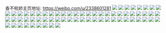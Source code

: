 香不啦娇主页地址: https://weibo.com/u/2338601281 
![](https://wx4.sinaimg.cn/mw2000/8b643941ly1h92knak4v5j20n01dsagh.jpg) 
![](https://wx4.sinaimg.cn/mw2000/8b643941ly1h8xzbpdcx0j20n01ds1kx.jpg) 
![](https://wx4.sinaimg.cn/mw2000/8b643941ly1h8xzcbijkaj20n01dse7w.jpg) 
![](https://wx4.sinaimg.cn/mw2000/8b643941ly1h8xzczk3hwj20n01ds1kx.jpg) 
![](https://wx4.sinaimg.cn/mw2000/8b643941ly1h89s1ilxifj21401z4ts2.jpg) 
![](https://wx4.sinaimg.cn/mw2000/8b643941ly1h89s2i0ee8j21401z4at6.jpg) 
![](https://wx4.sinaimg.cn/mw2000/8b643941ly1h85imk5irvj20u01407bm.jpg) 
![](https://wx4.sinaimg.cn/mw2000/8b643941ly1h7wxqvrv9nj20u01hc12q.jpg) 
![](https://wx4.sinaimg.cn/mw2000/8b643941ly1h7bwsdh8m5j21tf2tohdt.jpg) 
![](https://wx4.sinaimg.cn/mw2000/8b643941ly1h7bwsdyxloj216o1kwtvy.jpg) 
![](https://wx4.sinaimg.cn/mw2000/8b643941ly1h7bwsd2bnbj20n01ds4qp.jpg) 
![](https://wx4.sinaimg.cn/mw2000/8b643941ly1h7bwshmkvhj20n01dsqrw.jpg) 
![](https://wx4.sinaimg.cn/mw2000/8b643941ly1h79vquvm13j210y1tqnet.jpg) 
![](https://wx4.sinaimg.cn/mw2000/8b643941ly1h79vqw8p4ej216o1kw4qp.jpg) 
![](https://wx4.sinaimg.cn/mw2000/8b643941ly1h785bnyfmvj21sc2dshdt.jpg) 
![](https://wx4.sinaimg.cn/mw2000/8b643941ly1h751dd1m2yj22c03407wi.jpg) 
![](https://wx4.sinaimg.cn/mw2000/8b643941ly1h751ci3n4jj22c0340hdu.jpg) 
![](https://wx4.sinaimg.cn/mw2000/8b643941ly1h751ddro70j22c0340b2a.jpg) 
![](https://wx4.sinaimg.cn/mw2000/8b643941ly1h751crrsa7j22c0340he0.jpg) 
![](https://wx4.sinaimg.cn/mw2000/8b643941ly1h751dwg5k8j22c0340hdu.jpg) 
![](https://wx4.sinaimg.cn/mw2000/8b643941ly1h751dvjestj22c0340b2a.jpg) 
![](https://wx4.sinaimg.cn/mw2000/8b643941ly1h70k1sf6rfj20dz1180vt.jpg) 
![](https://wx4.sinaimg.cn/mw2000/8b643941ly1h6x9s35280j20n01dsb29.jpg) 
![](https://wx4.sinaimg.cn/mw2000/8b643941ly1h6sgtl7u63j21wt2c0npd.jpg) 
![](https://wx4.sinaimg.cn/mw2000/8b643941ly1h6sgtn2wx1j21sc2dsqv5.jpg) 
![](https://wx4.sinaimg.cn/mw2000/8b643941ly1h6sgtpxt1cj22w827znpg.jpg) 
![](https://wx4.sinaimg.cn/mw2000/8b643941ly1h6r9v98g0gj22dc35skjl.jpg) 
![](https://wx4.sinaimg.cn/mw2000/8b643941ly1h6i4vbft65j20u01hctay.jpg) 
![](https://wx4.sinaimg.cn/mw2000/8b643941ly1h6ebhaeepyj21sc2dskjl.jpg) 
![](https://wx4.sinaimg.cn/mw2000/8b643941ly1h6c5pseofrj21sc2dsnpd.jpg) 
![](https://wx4.sinaimg.cn/mw2000/8b643941ly1h5yjqfn5ifj20rf1cq48z.jpg) 
![](https://wx4.sinaimg.cn/mw2000/8b643941ly1h5v1n4w5s0j21sc2dse81.jpg) 
![](https://wx4.sinaimg.cn/mw2000/8b643941ly1h5rm4rk2aoj224z35i4qr.jpg) 
![](https://wx4.sinaimg.cn/mw2000/8b643941ly1h5rm4nh27cj21ur2s57wj.jpg) 
![](https://wx4.sinaimg.cn/mw2000/8b643941ly1h5rm4w6q9oj223u35su0y.jpg) 
![](https://wx4.sinaimg.cn/mw2000/8b643941ly1h5rm4jfbc7j223u35snpe.jpg) 
![](https://wx4.sinaimg.cn/mw2000/8b643941ly1h5qe6uzxrgj22802yohdu.jpg) 
![](https://wx4.sinaimg.cn/mw2000/8b643941ly1h5qe6woroxj22802yohdu.jpg) 
![](https://wx4.sinaimg.cn/mw2000/8b643941ly1h5pmytfmpmj20w616wk2u.jpg) 
![](https://wx4.sinaimg.cn/mw2000/8b643941ly1h5oy4t454mj20n01dsgs3.jpg) 
![](https://wx4.sinaimg.cn/mw2000/8b643941ly1h5oonoksrbj20ta1g3496.jpg) 
![](https://wx4.sinaimg.cn/mw2000/8b643941ly1h5mxmjq274j22c0340e82.jpg) 
![](https://wx4.sinaimg.cn/mw2000/8b643941ly1h5mxmh3vrqj22c0340e82.jpg) 
![](https://wx4.sinaimg.cn/mw2000/8b643941ly1h5mxmim30vj22c03404qq.jpg) 
![](https://wx4.sinaimg.cn/mw2000/8b643941ly1h5ljcl07npj21sc2dsb29.jpg) 
![](https://wx4.sinaimg.cn/mw2000/8b643941ly1h5ljclw3f2j22c0340npd.jpg) 
![](https://wx4.sinaimg.cn/mw2000/8b643941ly1h5hs7y9tg2j21sc2dshdt.jpg) 
![](https://wx4.sinaimg.cn/mw2000/8b643941ly1h5hpwhwx3mj20u01hctkm.jpg) 
![](https://wx4.sinaimg.cn/mw2000/8b643941ly1h5hpwiatkvj21hc0u0gxb.jpg) 
![](https://wx4.sinaimg.cn/mw2000/8b643941ly1h5fybsum7gj20sg97ynpf.jpg) 
![](https://wx4.sinaimg.cn/mw2000/8b643941ly1h5eouwt6uxj20n01ds0wi.jpg) 
![](https://wx4.sinaimg.cn/mw2000/8b643941ly1h5d22fvjo7j20u01hck28.jpg) 
![](https://wx4.sinaimg.cn/mw2000/8b643941ly1h5ci46riuij20u01hcgxi.jpg) 
![](https://wx4.sinaimg.cn/mw2000/8b643941ly1h55jxts2xij21o02yob2a.jpg) 
![](https://wx4.sinaimg.cn/mw2000/8b643941ly1h55jykm8l7j21o02yob2a.jpg) 
![](https://wx4.sinaimg.cn/mw2000/8b643941ly1h4xffvxjo9j21kz2cvb29.jpg) 
![](https://wx4.sinaimg.cn/mw2000/8b643941ly1h4ujebvnubj20u0140k0g.jpg) 
![](https://wx4.sinaimg.cn/mw2000/8b643941ly1h4iy973gm9j20u014mgyj.jpg) 
![](https://wx4.sinaimg.cn/mw2000/8b643941ly1h4iy9a12e3j20u016uk2u.jpg) 
![](https://wx4.sinaimg.cn/mw2000/8b643941ly1h4iy9ck672j20u014012c.jpg) 
![](https://wx4.sinaimg.cn/mw2000/8b643941ly1h4iy9eyr8fj20u0142dod.jpg) 
![](https://wx4.sinaimg.cn/mw2000/8b643941ly1h492u3w1r6j20t81fyagf.jpg) 
![](https://wx4.sinaimg.cn/mw2000/8b643941ly1h3ygx4juvpj20n00n00tu.jpg) 
![](https://wx4.sinaimg.cn/mw2000/8b643941ly1h3ygyagz1gj20n01ds1kx.jpg) 
![](https://wx4.sinaimg.cn/mw2000/8b643941ly1h3uxq58ai7j21sc2dse81.jpg) 
![](https://wx4.sinaimg.cn/mw2000/8b643941ly1h3q0eid8w0j20od0z6drb.jpg) 
![](https://wx4.sinaimg.cn/mw2000/8b643941ly1h3hc803h1zj20u01hcjxk.jpg) 
